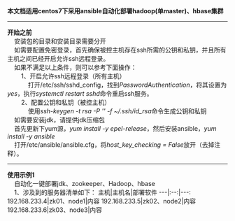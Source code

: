 **本文档适用centos7下采用ansible自动化部署hadoop(单master)、hbase集群**

---
**开始之前**  
&nbsp;&nbsp;&nbsp;&nbsp;安装包的目录和安装目录需要分开  
&nbsp;&nbsp;&nbsp;&nbsp;如需要配置免密登录，首先确保被控主机存在ssh所需的公钥和私钥，并且所有主机之间已经开启允许ssh远程登录。  
&nbsp;&nbsp;&nbsp;&nbsp;如果不满足以上条件，则可以参考下面操作：  
&nbsp;&nbsp;&nbsp;&nbsp;&nbsp;&nbsp;&nbsp;&nbsp;1、开启允许ssh远程登录（所有主机）  
&nbsp;&nbsp;&nbsp;&nbsp;&nbsp;&nbsp;&nbsp;&nbsp;&nbsp;&nbsp;&nbsp;&nbsp;打开/etc/ssh/sshd_config，找到*PasswordAuthentication*，将其设置为*yes*，执行*systemctl restart sshd*命令重启ssh服务。  
&nbsp;&nbsp;&nbsp;&nbsp;&nbsp;&nbsp;&nbsp;&nbsp;2、配置公钥和私钥（被控主机）  
&nbsp;&nbsp;&nbsp;&nbsp;&nbsp;&nbsp;&nbsp;&nbsp;&nbsp;&nbsp;&nbsp;&nbsp;使用*ssh-keygen -t rsa -P '' -f ~/.ssh/id_rsa*命令生成公钥和私钥  
&nbsp;&nbsp;&nbsp;&nbsp;如需要安装jdk，请提供jdk压缩包  
&nbsp;&nbsp;&nbsp;&nbsp;首先更新下yum源，*yum install -y epel-release*，然后安装ansible，*yum install -y ansible*   
&nbsp;&nbsp;&nbsp;&nbsp;打开/etc/ansible/ansible.cfg，将*host_key_checking = False*放开（去掉注释）。  

---
**使用示例1**  
&nbsp;&nbsp;&nbsp;&nbsp;自动化一键部署jdk、zookeeper、Hadoop、hbase  
&nbsp;&nbsp;&nbsp;&nbsp;1、涉及到的服务器清单如下：
主机|主机名|部署软件
---|:--:|---:
192.168.233.4|zk01、node1|内容
192.168.233.5|zk02、node2|内容
192.168.233.6|zk03、node3|内容
